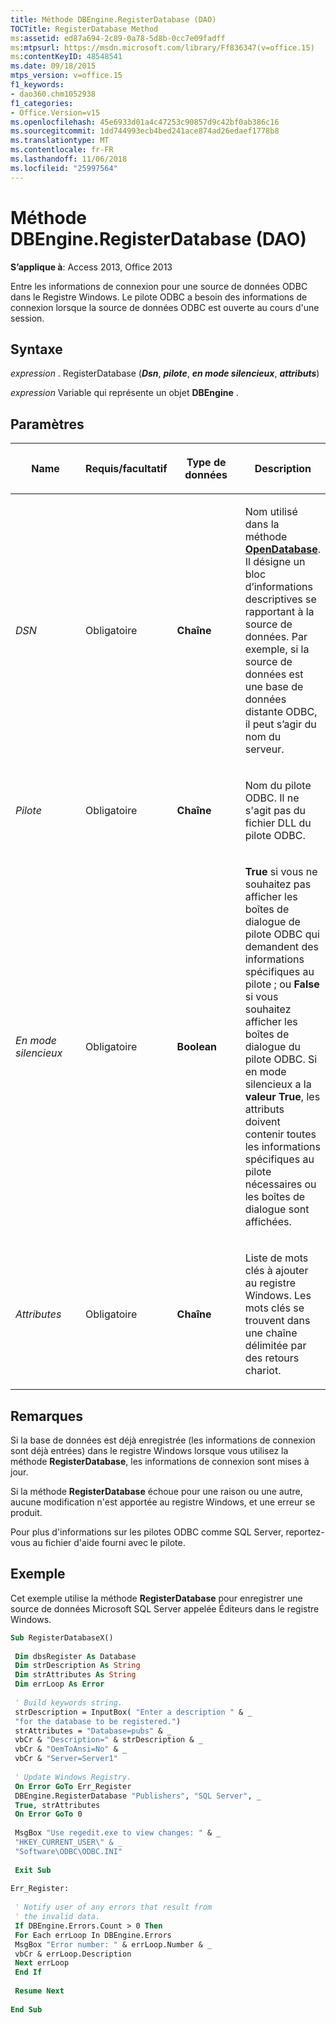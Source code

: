 ```yaml
---
title: Méthode DBEngine.RegisterDatabase (DAO)
TOCTitle: RegisterDatabase Method
ms:assetid: ed87a694-2c89-0a78-5d8b-0cc7e09fadff
ms:mtpsurl: https://msdn.microsoft.com/library/Ff836347(v=office.15)
ms:contentKeyID: 48548541
ms.date: 09/18/2015
mtps_version: v=office.15
f1_keywords:
- dao360.chm1052938
f1_categories:
- Office.Version=v15
ms.openlocfilehash: 45e6933d01a4c47253c90857d9c42bf0ab386c16
ms.sourcegitcommit: 1dd744993ecb4bed241ace874ad26edaef1778b8
ms.translationtype: MT
ms.contentlocale: fr-FR
ms.lasthandoff: 11/06/2018
ms.locfileid: "25997564"
---
```

# <a name="dbengineregisterdatabase-method-dao"></a>Méthode DBEngine.RegisterDatabase (DAO)

**S’applique à**: Access 2013, Office 2013

Entre les informations de connexion pour une source de données ODBC dans le Registre Windows. Le pilote ODBC a besoin des informations de connexion lorsque la source de données ODBC est ouverte au cours d'une session.

## <a name="syntax"></a>Syntaxe

*expression* . RegisterDatabase (***Dsn***, ***pilote***, ***en mode silencieux***, ***attributs***)

*expression* Variable qui représente un objet **DBEngine** .

## <a name="parameters"></a>Paramètres

<table>
<colgroup>
<col style="width: 25%" />
<col style="width: 25%" />
<col style="width: 25%" />
<col style="width: 25%" />
</colgroup>
<thead>
<tr class="header">
<th><p>Name</p></th>
<th><p>Requis/facultatif</p></th>
<th><p>Type de données</p></th>
<th><p>Description</p></th>
</tr>
</thead>
<tbody>
<tr class="odd">
<td><p><em>DSN</em></p></td>
<td><p>Obligatoire</p></td>
<td><p><strong>Chaîne</strong></p></td>
<td><p>Nom utilisé dans la méthode <strong><a href="dbengine-opendatabase-method-dao.md">OpenDatabase</a></strong>. Il désigne un bloc d’informations descriptives se rapportant à la source de données. Par exemple, si la source de données est une base de données distante ODBC, il peut s’agir du nom du serveur.</p></td>
</tr>
<tr class="even">
<td><p><em>Pilote</em></p></td>
<td><p>Obligatoire</p></td>
<td><p><strong>Chaîne</strong></p></td>
<td><p>Nom du pilote ODBC. Il ne s'agit pas du fichier DLL du pilote ODBC.</p></td>
</tr>
<tr class="odd">
<td><p><em>En mode silencieux</em></p></td>
<td><p>Obligatoire</p></td>
<td><p><strong>Boolean</strong></p></td>
<td><p><strong>True</strong> si vous ne souhaitez pas afficher les boîtes de dialogue de pilote ODBC qui demandent des informations spécifiques au pilote ; ou <strong>False</strong> si vous souhaitez afficher les boîtes de dialogue du pilote ODBC. Si en mode silencieux a la <strong>valeur True</strong>, les attributs doivent contenir toutes les informations spécifiques au pilote nécessaires ou les boîtes de dialogue sont affichées.</p></td>
</tr>
<tr class="even">
<td><p><em>Attributes</em></p></td>
<td><p>Obligatoire</p></td>
<td><p><strong>Chaîne</strong></p></td>
<td><p>Liste de mots clés à ajouter au registre Windows. Les mots clés se trouvent dans une chaîne délimitée par des retours chariot.</p></td>
</tr>
</tbody>
</table>


## <a name="remarks"></a>Remarques

Si la base de données est déjà enregistrée (les informations de connexion sont déjà entrées) dans le registre Windows lorsque vous utilisez la méthode **RegisterDatabase**, les informations de connexion sont mises à jour.

Si la méthode **RegisterDatabase** échoue pour une raison ou une autre, aucune modification n'est apportée au registre Windows, et une erreur se produit.

Pour plus d'informations sur les pilotes ODBC comme SQL Server, reportez-vous au fichier d'aide fourni avec le pilote.

## <a name="example"></a>Exemple

Cet exemple utilise la méthode **RegisterDatabase** pour enregistrer une source de données Microsoft SQL Server appelée Éditeurs dans le registre Windows.

```vb 
Sub RegisterDatabaseX() 
 
 Dim dbsRegister As Database 
 Dim strDescription As String 
 Dim strAttributes As String 
 Dim errLoop As Error 
 
 ' Build keywords string. 
 strDescription = InputBox( "Enter a description " & _ 
 "for the database to be registered.") 
 strAttributes = "Database=pubs" & _ 
 vbCr & "Description=" & strDescription & _ 
 vbCr & "OemToAnsi=No" & _ 
 vbCr & "Server=Server1" 
 
 ' Update Windows Registry. 
 On Error GoTo Err_Register 
 DBEngine.RegisterDatabase "Publishers", "SQL Server", _ 
 True, strAttributes 
 On Error GoTo 0 
 
 MsgBox "Use regedit.exe to view changes: " & _ 
 "HKEY_CURRENT_USER\" & _ 
 "Software\ODBC\ODBC.INI" 
 
 Exit Sub 
 
Err_Register: 
 
 ' Notify user of any errors that result from 
 ' the invalid data. 
 If DBEngine.Errors.Count > 0 Then 
 For Each errLoop In DBEngine.Errors 
 MsgBox "Error number: " & errLoop.Number & _ 
 vbCr & errLoop.Description 
 Next errLoop 
 End If 
 
 Resume Next 
 
End Sub 
 
```

